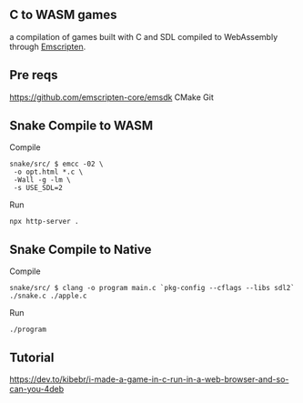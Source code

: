 ## C to WASM games
a compilation of games built with C and SDL compiled to WebAssembly through [Emscripten](https://emscripten.org/).

## Pre reqs
https://github.com/emscripten-core/emsdk
CMake
Git

## Snake Compile to WASM
Compile
```
snake/src/ $ emcc -02 \
 -o opt.html *.c \
 -Wall -g -lm \
 -s USE_SDL=2
```
Run
```
npx http-server .
```

## Snake Compile to Native
Compile
```
snake/src/ $ clang -o program main.c `pkg-config --cflags --libs sdl2` ./snake.c ./apple.c
```
Run
```
./program
```
## Tutorial
https://dev.to/kibebr/i-made-a-game-in-c-run-in-a-web-browser-and-so-can-you-4deb